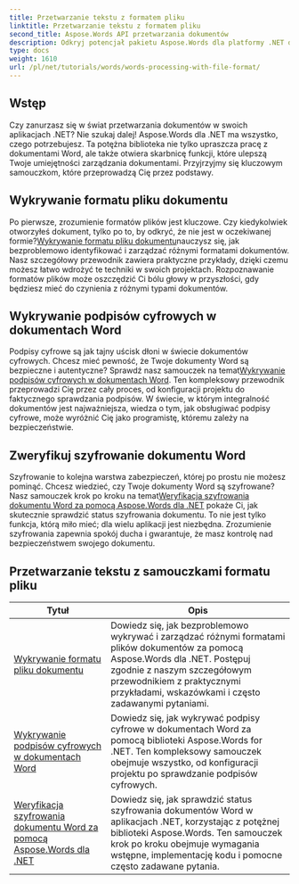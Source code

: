 ```yaml
---
title: Przetwarzanie tekstu z formatem pliku
linktitle: Przetwarzanie tekstu z formatem pliku
second_title: Aspose.Words API przetwarzania dokumentów
description: Odkryj potencjał pakietu Aspose.Words dla platformy .NET dzięki naszym kompleksowym samouczkom na temat przetwarzania dokumentów, obejmującym wykrywanie formatu plików i podpisy cyfrowe.
type: docs
weight: 1610
url: /pl/net/tutorials/words/words-processing-with-file-format/
---
```

## Wstęp

Czy zanurzasz się w świat przetwarzania dokumentów w swoich aplikacjach .NET? Nie szukaj dalej! Aspose.Words dla .NET ma wszystko, czego potrzebujesz. Ta potężna biblioteka nie tylko upraszcza pracę z dokumentami Word, ale także otwiera skarbnicę funkcji, które ulepszą Twoje umiejętności zarządzania dokumentami. Przyjrzyjmy się kluczowym samouczkom, które przeprowadzą Cię przez podstawy.

## Wykrywanie formatu pliku dokumentu

 Po pierwsze, zrozumienie formatów plików jest kluczowe. Czy kiedykolwiek otworzyłeś dokument, tylko po to, by odkryć, że nie jest w oczekiwanej formie?[Wykrywanie formatu pliku dokumentu](./document-file-format-detection/)nauczysz się, jak bezproblemowo identyfikować i zarządzać różnymi formatami dokumentów. Nasz szczegółowy przewodnik zawiera praktyczne przykłady, dzięki czemu możesz łatwo wdrożyć te techniki w swoich projektach. Rozpoznawanie formatów plików może oszczędzić Ci bólu głowy w przyszłości, gdy będziesz mieć do czynienia z różnymi typami dokumentów. 

## Wykrywanie podpisów cyfrowych w dokumentach Word

 Podpisy cyfrowe są jak tajny uścisk dłoni w świecie dokumentów cyfrowych. Chcesz mieć pewność, że Twoje dokumenty Word są bezpieczne i autentyczne? Sprawdź nasz samouczek na temat[Wykrywanie podpisów cyfrowych w dokumentach Word](./detecting-digital-signatures/). Ten kompleksowy przewodnik przeprowadzi Cię przez cały proces, od konfiguracji projektu do faktycznego sprawdzania podpisów. W świecie, w którym integralność dokumentów jest najważniejsza, wiedza o tym, jak obsługiwać podpisy cyfrowe, może wyróżnić Cię jako programistę, któremu zależy na bezpieczeństwie.

## Zweryfikuj szyfrowanie dokumentu Word

 Szyfrowanie to kolejna warstwa zabezpieczeń, której po prostu nie możesz pominąć. Chcesz wiedzieć, czy Twoje dokumenty Word są szyfrowane? Nasz samouczek krok po kroku na temat[Weryfikacja szyfrowania dokumentu Word za pomocą Aspose.Words dla .NET](./verify-word-document-encryption/) pokaże Ci, jak skutecznie sprawdzić status szyfrowania dokumentu. To nie jest tylko funkcja, którą miło mieć; dla wielu aplikacji jest niezbędna. Zrozumienie szyfrowania zapewnia spokój ducha i gwarantuje, że masz kontrolę nad bezpieczeństwem swojego dokumentu.

 ## Przetwarzanie tekstu z samouczkami formatu pliku
| Tytuł | Opis |
| --- | --- |
| [Wykrywanie formatu pliku dokumentu](./document-file-format-detection/) | Dowiedz się, jak bezproblemowo wykrywać i zarządzać różnymi formatami plików dokumentów za pomocą Aspose.Words dla .NET. Postępuj zgodnie z naszym szczegółowym przewodnikiem z praktycznymi przykładami, wskazówkami i często zadawanymi pytaniami. |
| [Wykrywanie podpisów cyfrowych w dokumentach Word](./detecting-digital-signatures/) | Dowiedz się, jak wykrywać podpisy cyfrowe w dokumentach Word za pomocą biblioteki Aspose.Words for .NET. Ten kompleksowy samouczek obejmuje wszystko, od konfiguracji projektu po sprawdzanie podpisów cyfrowych. |
| [Weryfikacja szyfrowania dokumentu Word za pomocą Aspose.Words dla .NET](./verify-word-document-encryption/) | Dowiedz się, jak sprawdzić status szyfrowania dokumentów Word w aplikacjach .NET, korzystając z potężnej biblioteki Aspose.Words. Ten samouczek krok po kroku obejmuje wymagania wstępne, implementację kodu i pomocne często zadawane pytania. |